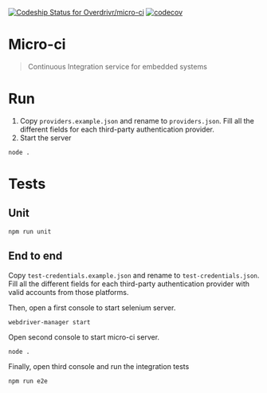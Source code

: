 [ ![Codeship Status for Overdrivr/micro-ci](https://codeship.com/projects/48e15dc0-0f71-0134-8b30-3a660a5bed18/status?branch=master)](https://codeship.com/projects/156640)
[![codecov](https://codecov.io/gh/Overdrivr/micro-ci/branch/master/graph/badge.svg?token=u9QO851ER5)](https://codecov.io/gh/Overdrivr/micro-ci)

# Micro-ci
> Continuous Integration service for embedded systems


# Run
1. Copy `providers.example.json` and rename to `providers.json`.
Fill all the different fields for each third-party authentication provider.
2. Start the server

```
node .
```

# Tests
## Unit

```
npm run unit
```

## End to end
Copy `test-credentials.example.json` and rename to `test-credentials.json`.
Fill all the different fields for each third-party authentication provider with
valid accounts from those platforms.

Then, open a first console to start selenium server.
```
webdriver-manager start
```
Open second console to start micro-ci server.
```
node .
```
Finally, open third console and run the integration tests
```
npm run e2e
```
